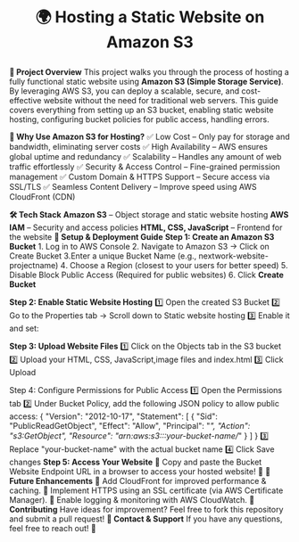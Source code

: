 **<h1><p align="center">🌍 Hosting a Static Website on Amazon S3</p></h1>**
**📌 Project Overview**
This project walks you through the process of hosting a fully functional static website using **Amazon S3 (Simple Storage Service)**. By leveraging AWS S3, you can deploy a scalable, secure, and cost-effective website without the need for traditional web servers.
This guide covers everything from setting up an S3 bucket, enabling static website hosting, configuring bucket policies for public access, handling errors.

**🚀 Why Use Amazon S3 for Hosting?**
✅ Low Cost – Only pay for storage and bandwidth, eliminating server costs
✅ High Availability – AWS ensures global uptime and redundancy
✅ Scalability – Handles any amount of web traffic effortlessly
✅ Security & Access Control – Fine-grained permission management
✅ Custom Domain & HTTPS Support – Secure access via SSL/TLS
✅ Seamless Content Delivery – Improve speed using AWS CloudFront (CDN)

**🛠 Tech Stack**
**Amazon S3** – Object storage and static website hosting
**AWS IAM** – Security and access policies
**HTML, CSS, JavaScript** – Frontend for the website
**🔧 Setup & Deployment Guide**
**Step 1: Create an Amazon S3 Bucket**
1️. Log in to AWS Console
2️. Navigate to Amazon S3 → Click on Create Bucket
3️.Enter a unique Bucket Name (e.g., nextwork-website-projectname)
4️. Choose a Region (closest to your users for better speed)
5️. Disable Block Public Access (Required for public websites)
6️. Click **Create Bucket**

**Step 2: Enable Static Website Hosting**
1️⃣ Open the created S3 Bucket
2️⃣ Go to the Properties tab → Scroll down to Static website hosting
3️⃣ Enable it and set:

**Step 3: Upload Website Files**
1️⃣ Click on the Objects tab in the S3 bucket
2️⃣ Upload your HTML, CSS, JavaScript,image files and index.html
3️⃣ Click Upload

Step 4: Configure Permissions for Public Access
1️⃣ Open the Permissions tab
2️⃣ Under Bucket Policy, add the following JSON policy to allow public access:
{
  "Version": "2012-10-17",
  "Statement": [
    {
      "Sid": "PublicReadGetObject",
      "Effect": "Allow",
      "Principal": "*",
      "Action": "s3:GetObject",
      "Resource": "arn:aws:s3:::your-bucket-name/*"
    }
  ]
}
3️⃣ Replace "your-bucket-name" with the actual bucket name
4️⃣ Click Save changes
**Step 5: Access Your Website**
🔗 Copy and paste the Bucket Website Endpoint URL in a browser to access your hosted website! 🎉
**📌 Future Enhancements**
🔹 Add CloudFront for improved performance & caching.
🔹 Implement HTTPS using an SSL certificate (via AWS Certificate Manager).
🔹 Enable logging & monitoring with AWS CloudWatch.
**🤝 Contributing**
Have ideas for improvement? Feel free to fork this repository and submit a pull request!
**📩 Contact & Support**
If you have any questions, feel free to reach out! 🚀


